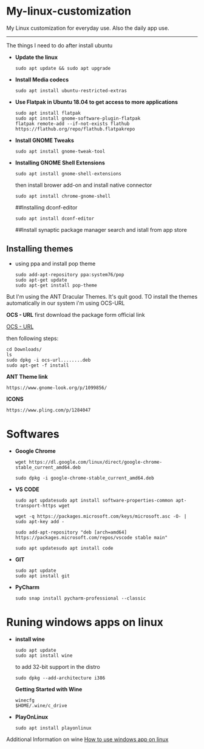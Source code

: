 # My-linux-customization
My Linux customization for everyday use. Also the daily app use.

----------------------
The things I need to do after install ubuntu

* **Update the linux** 
    ```
    sudo apt update && sudo apt upgrade
    ```
* **Install Media codecs**
  ```
  sudo apt install ubuntu-restricted-extras
  ```
* **Use Flatpak in Ubuntu 18.04 to get access to more applications**
  ```
  sudo apt install flatpak
  sudo apt install gnome-software-plugin-flatpak
  flatpak remote-add --if-not-exists flathub https://flathub.org/repo/flathub.flatpakrepo
  ```
* **Install GNOME Tweaks**
  ```
  sudo apt install gnome-tweak-tool
  ```
* **Installing GNOME Shell Extensions**
  ```
  sudo apt install gnome-shell-extensions
  ```
  then install brower add-on and install native connector

  ```
  sudo apt install chrome-gnome-shell
  ```
  ##Installing dconf-editor
  ```
  sudo apt install dconf-editor
  ```
  ##Install synaptic package manager
  search and istall from app store
  
  
  
## Installing themes 

* using ppa and install pop theme
  ```
  sudo add-apt-repository ppa:system76/pop
  sudo apt-get update
  sudo apt-get install pop-theme
  ```

 But I'm using the ANT Dracular Themes. It's quit good. TO install the themes automatically in our system i'm using OCS-URL

**OCS - URL**
first download the package form official link

[OCS - URL](https://www.pling.com/p/1136805/)

then following steps:
```
cd Downloads/
ls
sudo dpkg -i ocs-url........deb
sudo apt-get -f install
```

**ANT Theme link**
```
https://www.gnome-look.org/p/1099856/
```
**ICONS**
```
https://www.pling.com/p/1284047
```

# Softwares

* **Google Chrome**
  ```
  wget https://dl.google.com/linux/direct/google-chrome-stable_current_amd64.deb

  sudo dpkg -i google-chrome-stable_current_amd64.deb
  ```

* **VS CODE**
  ```
  sudo apt updatesudo apt install software-properties-common apt-transport-https wget

  wget -q https://packages.microsoft.com/keys/microsoft.asc -O- | sudo apt-key add -

  sudo add-apt-repository "deb [arch=amd64] https://packages.microsoft.com/repos/vscode stable main"

  sudo apt updatesudo apt install code

  ```
* **GIT**
  ```
  sudo apt update
  sudo apt install git
  ```
* **PyCharm**
  ```
  sudo snap install pycharm-professional --classic
  ```


# Runing windows apps on linux

* **install wine**
  ```
  sudo apt update
  sudo apt install wine
  ```
  to add 32-bit support in the distro
  ```
  sudo dpkg --add-architecture i386
  ```
  **Getting Started with Wine**
  ```
  winecfg
  $HOME/.wine/c_drive
  ```

* **PlayOnLinux**
  ```
  sudo apt install playonlinux
  ```

Additional Information on wine
[How to use windows app on linux](https://itsfoss.com/use-windows-applications-linux/)


